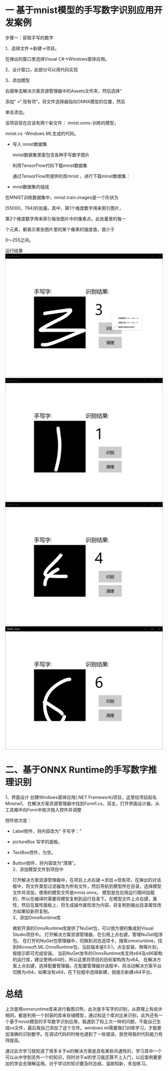 # 一 基于mnist模型的手写数字识别应用开发案例

   步骤一：获取手写的数字

1、选择文件->新建->项目。

在弹出的窗口里选择Visual C#->Windows窗体应用。

2、设计窗口，此部分可以用代码实现

3、添加模型

右键单击解决方案资源管理器中的Assets文件夹，然后选择“ 

添加” >“ 现有项”。将文件选择器指向ONNX模型的位置，然后

单击添加。

该项目现在应该有两个新文件： mnist.onnx-训练的模型，

mnist.cs -Windows ML生成的代码。

* 导入 mnist数据集

    mnist数据集里面包含各种手写数字图片 

    利用TensorFlow代码下载mnist数据集

    通过TensorFlow所提供的库mnist ，进行下载minst数据集：

* mnst数据集的组成

在MNIST训练数据集中，mnist.train.images是一个形状为

[55000，784]的张量。其中，第1个维度数字用来索引图片，

第2个维度数字用来索引每张图片中的像素点。此张量里的每一

个元素，都表示某张图片里的某个像素的强度值，值介于

0～255之间。

运行结果
![](media/1.png)
![](media/2.png)
![](media/3.png)
![](media/4.png)
# 二、基于ONNX Runtime的手写数字推理识别
1、界面设计
创建Windows窗体应用(.NET Framework)项目，这里给项目起名Mnistwf。
在解决方案资源管理器中找到Form1.cs，双击，打开界面设计器。从工具箱中向Form中依次拖入控件并调整

控件依次是：

- Label控件，将内容改为“ 手写字：”
- pictureBox 写字的面板。
- TextBox控件，为空。
- Button控件，将内容改为“清理”。  
   2、添加模型文件到项目中

  打开解决方案资源管理器中，在项目上点右键->添加->现有项，在弹出的对话框中，将文件类型过滤器改为所有文件，然后导航到模型所在目录，选择模型文件并添加，使用的模型文件是mnist.onnx。
  模型是在应用运行期间加载的，所以在编译时需要将模型复制到运行目录下。在模型文件上点右键，属性，然后在属性面板上，将生成操作属性改为内容，将复制到输出目录属性改为如果较新则复制。  
 3、添加OnnxRuntime库

  微软开源的OnnxRuntime库提供了NuGet包，可以很方便的集成到Visual Studio项目中。
打开解决方案资源管理器，在引用上点右键，管理NuGet程序包。
在打开的NuGet包管理器中，切换到浏览选项卡，搜索onnxruntime，找到Microsoft.ML.OnnxRuntime包，当前版本是0.5.1，点击安装，稍等片刻，按提示即可完成安装。
当前NuGet发布的OnnxRuntime库支持x64及x86架构的运行库，建议使用x64的，所以这里将项目的目标架构改为x64。
在解决方案上点右键，选择配置管理器。在配置管理器对话框中，将活动解决方案平台切换为x64。如果没有x64，在下拉框中选择新建，按提示新建x64平台。  

# 总结  
上次是用onnxruntime库来进行看图识熊，此次是手写字的识别，从原理上有些许相同，都是利用一个封装的库来存储模型，通过和这个库对比来识别，此外还有一个基于mnist模型的手写数字识别应用，我遇到了和上次一样的问题，不能自己生成cs文件，最后我自己添加了这个文件。windows ml需要我们训练学习，才能更加准确的识别数字。在调试代码的时候也遇到了一些错误，我觉得我的代码能力有待提高。
 
通过此次学习我知道了很多关于ai的解决方案是具有某些共通性的，学习其中一个可以从中学到另外一个的知识，同时对于ai的学习我还算不上入门，以后案例要更加的学会去理解运用。对于学过的知识要及时总结，温故知新，多加练习。